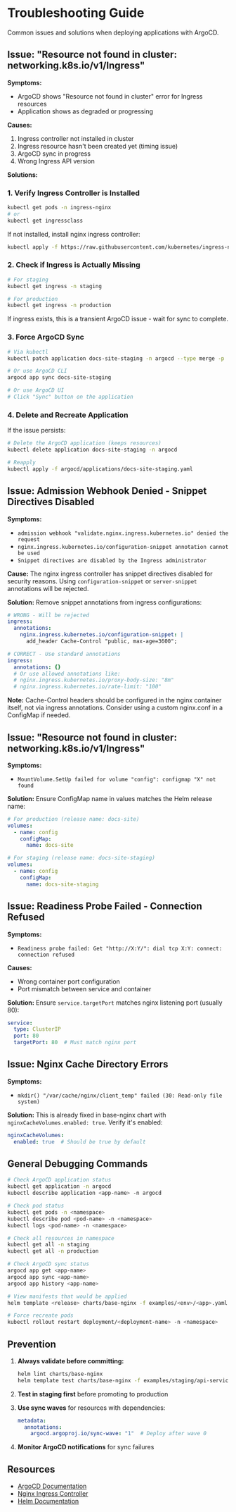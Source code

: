 # Troubleshooting Guide

Common issues and solutions when deploying applications with ArgoCD.

## Issue: "Resource not found in cluster: networking.k8s.io/v1/Ingress"

**Symptoms:**
- ArgoCD shows "Resource not found in cluster" error for Ingress resources
- Application shows as degraded or progressing

**Causes:**
1. Ingress controller not installed in cluster
2. Ingress resource hasn't been created yet (timing issue)
3. ArgoCD sync in progress
4. Wrong Ingress API version

**Solutions:**

### 1. Verify Ingress Controller is Installed

```bash
kubectl get pods -n ingress-nginx
# or
kubectl get ingressclass
```

If not installed, install nginx ingress controller:
```bash
kubectl apply -f https://raw.githubusercontent.com/kubernetes/ingress-nginx/controller-v1.8.1/deploy/static/provider/cloud/deploy.yaml
```

### 2. Check if Ingress is Actually Missing

```bash
# For staging
kubectl get ingress -n staging

# For production  
kubectl get ingress -n production
```

If ingress exists, this is a transient ArgoCD issue - wait for sync to complete.

### 3. Force ArgoCD Sync

```bash
# Via kubectl
kubectl patch application docs-site-staging -n argocd --type merge -p '{"operation":{"initiatedBy":{"username":"admin"},"sync":{"revision":"HEAD"}}}'

# Or use ArgoCD CLI
argocd app sync docs-site-staging

# Or use ArgoCD UI
# Click "Sync" button on the application
```

### 4. Delete and Recreate Application

If the issue persists:

```bash
# Delete the ArgoCD application (keeps resources)
kubectl delete application docs-site-staging -n argocd

# Reapply
kubectl apply -f argocd/applications/docs-site-staging.yaml
```

## Issue: Admission Webhook Denied - Snippet Directives Disabled

**Symptoms:**
- `admission webhook "validate.nginx.ingress.kubernetes.io" denied the request`
- `nginx.ingress.kubernetes.io/configuration-snippet annotation cannot be used`
- `Snippet directives are disabled by the Ingress administrator`

**Cause:**
The nginx ingress controller has snippet directives disabled for security reasons. Using `configuration-snippet` or `server-snippet` annotations will be rejected.

**Solution:**
Remove snippet annotations from ingress configurations:

```yaml
# WRONG - Will be rejected
ingress:
  annotations:
    nginx.ingress.kubernetes.io/configuration-snippet: |
      add_header Cache-Control "public, max-age=3600";

# CORRECT - Use standard annotations
ingress:
  annotations: {}
  # Or use allowed annotations like:
  # nginx.ingress.kubernetes.io/proxy-body-size: "8m"
  # nginx.ingress.kubernetes.io/rate-limit: "100"
```

**Note:** Cache-Control headers should be configured in the nginx container itself, not via ingress annotations. Consider using a custom nginx.conf in a ConfigMap if needed.

## Issue: "Resource not found in cluster: networking.k8s.io/v1/Ingress"

**Symptoms:**
- `MountVolume.SetUp failed for volume "config": configmap "X" not found`

**Solution:**
Ensure ConfigMap name in values matches the Helm release name:

```yaml
# For production (release name: docs-site)
volumes:
  - name: config
    configMap:
      name: docs-site

# For staging (release name: docs-site-staging)
volumes:
  - name: config
    configMap:
      name: docs-site-staging
```

## Issue: Readiness Probe Failed - Connection Refused

**Symptoms:**
- `Readiness probe failed: Get "http://X:Y/": dial tcp X:Y: connect: connection refused`

**Causes:**
- Wrong container port configuration
- Port mismatch between service and container

**Solution:**
Ensure `service.targetPort` matches nginx listening port (usually 80):

```yaml
service:
  type: ClusterIP
  port: 80
  targetPort: 80  # Must match nginx port
```

## Issue: Nginx Cache Directory Errors

**Symptoms:**
- `mkdir() "/var/cache/nginx/client_temp" failed (30: Read-only file system)`

**Solution:**
This is already fixed in base-nginx chart with `nginxCacheVolumes.enabled: true`. Verify it's enabled:

```yaml
nginxCacheVolumes:
  enabled: true  # Should be true by default
```

## General Debugging Commands

```bash
# Check ArgoCD application status
kubectl get application -n argocd
kubectl describe application <app-name> -n argocd

# Check pod status
kubectl get pods -n <namespace>
kubectl describe pod <pod-name> -n <namespace>
kubectl logs <pod-name> -n <namespace>

# Check all resources in namespace
kubectl get all -n staging
kubectl get all -n production

# Check ArgoCD sync status
argocd app get <app-name>
argocd app sync <app-name>
argocd app history <app-name>

# View manifests that would be applied
helm template <release> charts/base-nginx -f examples/<env>/<app>.yaml

# Force recreate pods
kubectl rollout restart deployment/<deployment-name> -n <namespace>
```

## Prevention

1. **Always validate before committing:**
   ```bash
   helm lint charts/base-nginx
   helm template test charts/base-nginx -f examples/staging/api-service.yaml --dry-run
   ```

2. **Test in staging first** before promoting to production

3. **Use sync waves** for resources with dependencies:
   ```yaml
   metadata:
     annotations:
       argocd.argoproj.io/sync-wave: "1"  # Deploy after wave 0
   ```

4. **Monitor ArgoCD notifications** for sync failures

## Resources

- [ArgoCD Documentation](https://argo-cd.readthedocs.io/)
- [Nginx Ingress Controller](https://kubernetes.github.io/ingress-nginx/)
- [Helm Documentation](https://helm.sh/docs/)
